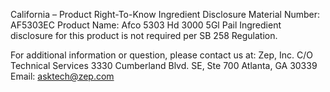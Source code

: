  
 
 
California – Product Right-To-Know Ingredient Disclosure 
Material Number: AF5303EC 
Product Name: Afco 5303 Hd 3000 5Gl Pail 
Ingredient disclosure for this product is not required per SB 258 Regulation. 
 
For additional information or question, please contact us at: 
Zep, Inc. 
C/O Technical Services 
3330 Cumberland Blvd. SE, Ste 700 
Atlanta, GA 30339 
Email: asktech@zep.com 
 
 
 
 
